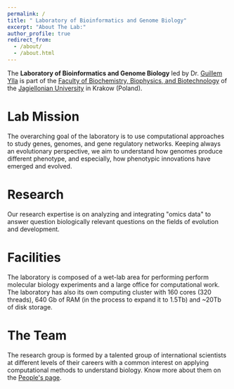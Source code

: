 ```yaml
---
permalink: /
title: " Laboratory of Bioinformatics and Genome Biology"
excerpt: "About The Lab:"
author_profile: true
redirect_from: 
  - /about/
  - /about.html
---
```



The **Laboratory of Bioinformatics and Genome Biology** led by Dr. [Guillem Ylla](https://guillemylla.github.io) is part of the [Faculty of Biochemistry, Biophysics, and Biotechnology](https://wbbib.uj.edu.pl/en_GB/start-en) of the [Jagiellonian University](https://en.uj.edu.pl/en_GB/start) in Krakow (Poland).



Lab Mission
======

The overarching goal of the laboratory is to use computational approaches to study genes, genomes, and gene regulatory networks. Keeping always an evolutionary perspective, we aim to understand how genomes produce different phenotype, and especially, how phenotypic innovations have emerged and evolved. 


Research
======

Our research expertise is on analyzing and integrating "omics data" to answer question biologically relevant questions on the fields of evolution and development. 

Facilities
======

The laboratory is composed of a wet-lab area for performing perform molecular biology experiments and a large office for computational work. The laboratory has also its own computing cluster with 160 cores (320 threads), 640 Gb of RAM (in the process to expand it to 1.5Tb) and ~20Tb of disk storage.

The Team
======

The research group is formed by a talented group of international scientists at different levels of their careers with a common interest on applying computational methods to understand biology. Know more about them on the [People's page](https://ylla-lab.github.io/people/).
